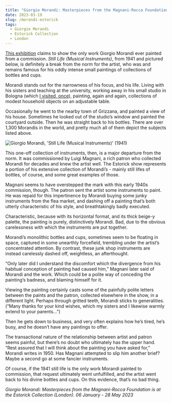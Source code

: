 ```yaml
---
title: "Giorgio Morandi: Masterpieces from the Magnani-Rocca Foundation | Estorick Collection"
date: 2023-03-19
slug: /morandi-estorick
tags:
  - Giorgio Morandi
  - Estorick Collection
  - London
---
```


[This exhibition](https://www.estorickcollection.com/exhibitions/giorgio-morandi-masterpieces-from-the-magnani-rocca-foundation) claims to show the only work Giorgio Morandi ever painted from a commission. *Still Life (Musical Instruments)*, from 1941 and pictured below, is definitely a break from the norm for the artist, who was and remains famous for his oddly intense small paintings of collections of bottles and cups. 

Morandi stands out for the narrowness of his focus, and his life. Living with his sisters and teaching at the university, working away in his small studio in Bologna (which [I visited, once](https://josephclift.com/writing/the-white-bottle)), painting, again and again, collections of modest household objects on an adjustable table.

Occasionally he went to the nearby town of Grizzana, and painted a view of his house. Sometimes he looked out of the studio’s window and painted the courtyard outside. Then he was straight back to his bottles. There are over 1,300 Morandis in the world, and pretty much all of them depict the subjects listed above.

![Giorgio Morandi, 'Still Life (Musical Instruments)' (1941)](/morandi-estorick-1.jpeg)

This one-off collection of instruments, then, is a major departure from the norm. It was commissioned by Luigi Magnani, a rich patron who collected Morandi for decades and knew the artist well. The Estorick show represents a portion of his extensive collection of Morandi’s - mainly still lifes of bottles, of course, and some great examples of those.

Magnani seems to have overstepped the mark with this early 1940s commission, though. The patron sent the artist some instruments to paint. He was repaid for this impertinence by Morandi buying some junky instruments from the flea market, and dashing off a painting that’s both utterly characteristic of his style, and breathtakingly badly executed.

Characteristic, because with its horizontal format, and its thick beige-y palette, the painting is purely, distinctively Morandi. Bad, due to the obvious carelessness with which the instruments are put together. 

Morandi’s monolithic bottles and cups, sometimes seem to be floating in space, captured in some unearthly forcefield, trembling under the artist’s concentrated attention. By contrast, these junk shop instruments are instead carelessly dashed off, weightless, an afterthought. 

“Only later did I understand the discomfort which the divergence from his habitual conception of painting had caused him,” Magnani later said of Morandi and the work. Which could be a polite way of conceding the painting’s badness, and blaming himself for it.

Viewing the painting certainly casts some of the painfully polite letters between the paints and the patron, collected elsewhere in the show, in a different light. Perhaps through gritted teeth, Morandi sticks to generalities. (“Many thanks for your kind wishes, which my sisters and I likewise warmly extend to your parents…”) 

Then he gets down to business, and very often explains how he’s tired, he’s busy, and he doesn’t have any paintings to offer.

The transactional nature of the relationship between artist and patron seems painful, but there’s no doubt who ultimately has the upper hand. “Rest assured that I will think about the painting you have asked for,” Morandi writes in 1950. Has Magnani attempted to slip him another brief? Maybe a second go at some fancier instruments.

Of course, if the 1941 still life is the only work Morandi painted to commission, that request ultimately went unfulfilled, and the artist went back to his divine bottles and cups. On this evidence, that’s no bad thing.

*Giorgio Morandi: Masterpieces from the Magnani-Rocca Foundation is at the Estorick Collection (London). 06 January - 28 May 2023*
